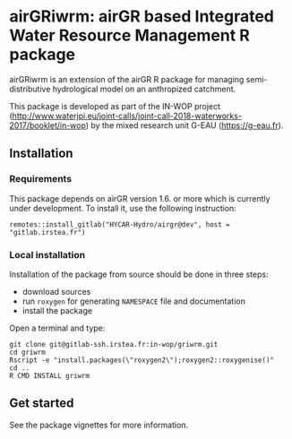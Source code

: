 # airGRiwrm: airGR based Integrated Water Resource Management R package

airGRiwrm is an extension of the airGR R package for managing semi-distributive hydrological model on an anthropized catchment.

This package is developed as part of the IN-WOP project (http://www.waterjpi.eu/joint-calls/joint-call-2018-waterworks-2017/booklet/in-wop) by the mixed research unit G-EAU (https://g-eau.fr).

## Installation

### Requirements

This package depends on airGR version 1.6. or more which is currently under development. To install it, use the following instruction:

```
remotes::install_gitlab("HYCAR-Hydro/airgr@dev", host = "gitlab.irstea.fr")
```

### Local installation

Installation of the package from source should be done in three steps:

- download sources
- run `roxygen` for generating `NAMESPACE` file and documentation
- install the package

Open a terminal and type:

```shell
git clone git@gitlab-ssh.irstea.fr:in-wop/griwrm.git
cd griwrm
Rscript -e "install.packages(\"roxygen2\");roxygen2::roxygenise()"
cd ..
R CMD INSTALL griwrm
```

## Get started

See the package vignettes for more information.
